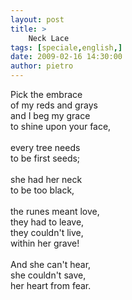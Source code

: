 ```yaml
---
layout: post
title: >
    Neck Lace
tags: [speciale,english,]
date: 2009-02-16 14:30:00
author: pietro
---
```

Pick the embrace<br/>of my reds and grays<br/>and I beg my grace<br/>to shine upon your face,<br/><br/>every tree needs<br/>to be first seeds;<br/><br/>she had her neck<br/>to be too black,<br/><br/>the runes meant love,<br/>they had to leave,<br/>they couldn't live,<br/>within her grave!<br/><br/>And she can't hear,<br/>she couldn't save,<br/>her heart from fear.
